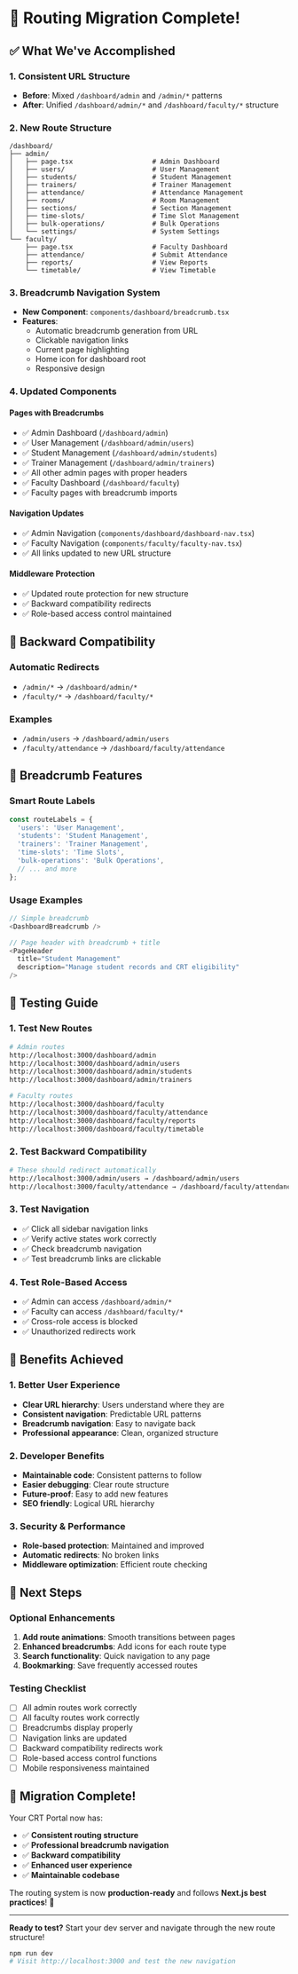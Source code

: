 # 🎯 Routing Migration Complete!

## ✅ **What We've Accomplished**

### **1. Consistent URL Structure**
- **Before**: Mixed `/dashboard/admin` and `/admin/*` patterns
- **After**: Unified `/dashboard/admin/*` and `/dashboard/faculty/*` structure

### **2. New Route Structure**
```
/dashboard/
├── admin/
│   ├── page.tsx                    # Admin Dashboard
│   ├── users/                      # User Management
│   ├── students/                   # Student Management  
│   ├── trainers/                   # Trainer Management
│   ├── attendance/                 # Attendance Management
│   ├── rooms/                      # Room Management
│   ├── sections/                   # Section Management
│   ├── time-slots/                 # Time Slot Management
│   ├── bulk-operations/            # Bulk Operations
│   └── settings/                   # System Settings
└── faculty/
    ├── page.tsx                    # Faculty Dashboard
    ├── attendance/                 # Submit Attendance
    ├── reports/                    # View Reports
    └── timetable/                  # View Timetable
```

### **3. Breadcrumb Navigation System**
- **New Component**: `components/dashboard/breadcrumb.tsx`
- **Features**:
  - Automatic breadcrumb generation from URL
  - Clickable navigation links
  - Current page highlighting
  - Home icon for dashboard root
  - Responsive design

### **4. Updated Components**

#### **Pages with Breadcrumbs**
- ✅ Admin Dashboard (`/dashboard/admin`)
- ✅ User Management (`/dashboard/admin/users`)
- ✅ Student Management (`/dashboard/admin/students`)
- ✅ Trainer Management (`/dashboard/admin/trainers`)
- ✅ All other admin pages with proper headers
- ✅ Faculty Dashboard (`/dashboard/faculty`)
- ✅ Faculty pages with breadcrumb imports

#### **Navigation Updates**
- ✅ Admin Navigation (`components/dashboard/dashboard-nav.tsx`)
- ✅ Faculty Navigation (`components/faculty/faculty-nav.tsx`)
- ✅ All links updated to new URL structure

#### **Middleware Protection**
- ✅ Updated route protection for new structure
- ✅ Backward compatibility redirects
- ✅ Role-based access control maintained

## 🔄 **Backward Compatibility**

### **Automatic Redirects**
- `/admin/*` → `/dashboard/admin/*`
- `/faculty/*` → `/dashboard/faculty/*`

### **Examples**
- `/admin/users` → `/dashboard/admin/users`
- `/faculty/attendance` → `/dashboard/faculty/attendance`

## 🎨 **Breadcrumb Features**

### **Smart Route Labels**
```typescript
const routeLabels = {
  'users': 'User Management',
  'students': 'Student Management', 
  'trainers': 'Trainer Management',
  'time-slots': 'Time Slots',
  'bulk-operations': 'Bulk Operations',
  // ... and more
};
```

### **Usage Examples**
```typescript
// Simple breadcrumb
<DashboardBreadcrumb />

// Page header with breadcrumb + title
<PageHeader 
  title="Student Management" 
  description="Manage student records and CRT eligibility"
/>
```

## 🧪 **Testing Guide**

### **1. Test New Routes**
```bash
# Admin routes
http://localhost:3000/dashboard/admin
http://localhost:3000/dashboard/admin/users
http://localhost:3000/dashboard/admin/students
http://localhost:3000/dashboard/admin/trainers

# Faculty routes  
http://localhost:3000/dashboard/faculty
http://localhost:3000/dashboard/faculty/attendance
http://localhost:3000/dashboard/faculty/reports
http://localhost:3000/dashboard/faculty/timetable
```

### **2. Test Backward Compatibility**
```bash
# These should redirect automatically
http://localhost:3000/admin/users → /dashboard/admin/users
http://localhost:3000/faculty/attendance → /dashboard/faculty/attendance
```

### **3. Test Navigation**
- ✅ Click all sidebar navigation links
- ✅ Verify active states work correctly
- ✅ Check breadcrumb navigation
- ✅ Test breadcrumb links are clickable

### **4. Test Role-Based Access**
- ✅ Admin can access `/dashboard/admin/*`
- ✅ Faculty can access `/dashboard/faculty/*`
- ✅ Cross-role access is blocked
- ✅ Unauthorized redirects work

## 🚀 **Benefits Achieved**

### **1. Better User Experience**
- **Clear URL hierarchy**: Users understand where they are
- **Consistent navigation**: Predictable URL patterns
- **Breadcrumb navigation**: Easy to navigate back
- **Professional appearance**: Clean, organized structure

### **2. Developer Benefits**
- **Maintainable code**: Consistent patterns to follow
- **Easier debugging**: Clear route structure
- **Future-proof**: Easy to add new features
- **SEO friendly**: Logical URL hierarchy

### **3. Security & Performance**
- **Role-based protection**: Maintained and improved
- **Automatic redirects**: No broken links
- **Middleware optimization**: Efficient route checking

## 🎯 **Next Steps**

### **Optional Enhancements**
1. **Add route animations**: Smooth transitions between pages
2. **Enhanced breadcrumbs**: Add icons for each route type
3. **Search functionality**: Quick navigation to any page
4. **Bookmarking**: Save frequently accessed routes

### **Testing Checklist**
- [ ] All admin routes work correctly
- [ ] All faculty routes work correctly  
- [ ] Breadcrumbs display properly
- [ ] Navigation links are updated
- [ ] Backward compatibility redirects work
- [ ] Role-based access control functions
- [ ] Mobile responsiveness maintained

## 🎉 **Migration Complete!**

Your CRT Portal now has:
- ✅ **Consistent routing structure**
- ✅ **Professional breadcrumb navigation**
- ✅ **Backward compatibility**
- ✅ **Enhanced user experience**
- ✅ **Maintainable codebase**

The routing system is now **production-ready** and follows **Next.js best practices**! 🚀

---

**Ready to test?** Start your dev server and navigate through the new route structure!

```bash
npm run dev
# Visit http://localhost:3000 and test the new navigation
```
